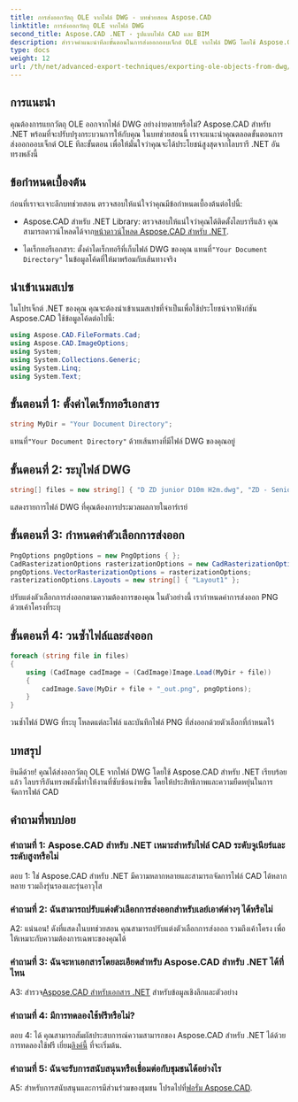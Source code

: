 ```yaml
---
title: การส่งออกวัตถุ OLE จากไฟล์ DWG - บทช่วยสอน Aspose.CAD
linktitle: การส่งออกวัตถุ OLE จากไฟล์ DWG
second_title: Aspose.CAD .NET - รูปแบบไฟล์ CAD และ BIM
description: สำรวจคำแนะนำทีละขั้นตอนในการส่งออกออบเจ็กต์ OLE จากไฟล์ DWG โดยใช้ Aspose.CAD สำหรับ .NET เสริมทักษะการจัดการไฟล์ CAD ของคุณได้อย่างง่ายดาย
type: docs
weight: 12
url: /th/net/advanced-export-techniques/exporting-ole-objects-from-dwg/
---
```

## การแนะนำ

คุณต้องการแยกวัตถุ OLE ออกจากไฟล์ DWG อย่างง่ายดายหรือไม่? Aspose.CAD สำหรับ .NET พร้อมที่จะปรับปรุงกระบวนการให้กับคุณ ในบทช่วยสอนนี้ เราจะแนะนำคุณตลอดขั้นตอนการส่งออกออบเจ็กต์ OLE ทีละขั้นตอน เพื่อให้มั่นใจว่าคุณจะได้ประโยชน์สูงสุดจากไลบรารี .NET อันทรงพลังนี้ 

## ข้อกำหนดเบื้องต้น

ก่อนที่เราจะเจาะลึกบทช่วยสอน ตรวจสอบให้แน่ใจว่าคุณมีข้อกำหนดเบื้องต้นต่อไปนี้:

-  Aspose.CAD สำหรับ .NET Library: ตรวจสอบให้แน่ใจว่าคุณได้ติดตั้งไลบรารีแล้ว คุณสามารถดาวน์โหลดได้จาก[หน้าดาวน์โหลด Aspose.CAD สำหรับ .NET](https://releases.aspose.com/cad/net/).

-  ไดเร็กทอรีเอกสาร: ตั้งค่าไดเร็กทอรีที่เก็บไฟล์ DWG ของคุณ แทนที่`"Your Document Directory"` ในข้อมูลโค้ดที่ให้มาพร้อมกับเส้นทางจริง

## นำเข้าเนมสเปซ

ในโปรเจ็กต์ .NET ของคุณ คุณจะต้องนำเข้าเนมสเปซที่จำเป็นเพื่อใช้ประโยชน์จากฟังก์ชัน Aspose.CAD ใช้ข้อมูลโค้ดต่อไปนี้:

```csharp
using Aspose.CAD.FileFormats.Cad;
using Aspose.CAD.ImageOptions;
using System;
using System.Collections.Generic;
using System.Linq;
using System.Text;
```

## ขั้นตอนที่ 1: ตั้งค่าไดเร็กทอรีเอกสาร

```csharp
string MyDir = "Your Document Directory";
```

 แทนที่`"Your Document Directory"` ด้วยเส้นทางที่มีไฟล์ DWG ของคุณอยู่

## ขั้นตอนที่ 2: ระบุไฟล์ DWG

```csharp
string[] files = new string[] { "D ZD junior D10m H2m.dwg", "ZD - Senior D6m H2m45.dwg" };
```

แสดงรายการไฟล์ DWG ที่คุณต้องการประมวลผลภายในอาร์เรย์

## ขั้นตอนที่ 3: กำหนดค่าตัวเลือกการส่งออก

```csharp
PngOptions pngOptions = new PngOptions { };
CadRasterizationOptions rasterizationOptions = new CadRasterizationOptions();
pngOptions.VectorRasterizationOptions = rasterizationOptions;
rasterizationOptions.Layouts = new string[] { "Layout1" };
```

ปรับแต่งตัวเลือกการส่งออกตามความต้องการของคุณ ในตัวอย่างนี้ เรากำหนดค่าการส่งออก PNG ด้วยเค้าโครงที่ระบุ

## ขั้นตอนที่ 4: วนซ้ำไฟล์และส่งออก

```csharp
foreach (string file in files)
{
    using (CadImage cadImage = (CadImage)Image.Load(MyDir + file))
    {
        cadImage.Save(MyDir + file + "_out.png", pngOptions);
    }
}
```

วนซ้ำไฟล์ DWG ที่ระบุ โหลดแต่ละไฟล์ และบันทึกไฟล์ PNG ที่ส่งออกด้วยตัวเลือกที่กำหนดไว้

## บทสรุป

ยินดีด้วย! คุณได้ส่งออกวัตถุ OLE จากไฟล์ DWG โดยใช้ Aspose.CAD สำหรับ .NET เรียบร้อยแล้ว ไลบรารีอันทรงพลังนี้ทำให้งานที่ซับซ้อนง่ายขึ้น โดยให้ประสิทธิภาพและความยืดหยุ่นในการจัดการไฟล์ CAD

## คำถามที่พบบ่อย

### คำถามที่ 1: Aspose.CAD สำหรับ .NET เหมาะสำหรับไฟล์ CAD ระดับจูเนียร์และระดับสูงหรือไม่

ตอบ 1: ใช่ Aspose.CAD สำหรับ .NET มีความหลากหลายและสามารถจัดการไฟล์ CAD ได้หลากหลาย รวมถึงรุ่นรองและรุ่นอาวุโส

### คำถามที่ 2: ฉันสามารถปรับแต่งตัวเลือกการส่งออกสำหรับเลย์เอาต์ต่างๆ ได้หรือไม่

A2: แน่นอน! ดังที่แสดงในบทช่วยสอน คุณสามารถปรับแต่งตัวเลือกการส่งออก รวมถึงเค้าโครง เพื่อให้เหมาะกับความต้องการเฉพาะของคุณได้

### คำถามที่ 3: ฉันจะหาเอกสารโดยละเอียดสำหรับ Aspose.CAD สำหรับ .NET ได้ที่ไหน

 A3: สำรวจ[Aspose.CAD สำหรับเอกสาร .NET](https://reference.aspose.com/cad/net/) สำหรับข้อมูลเชิงลึกและตัวอย่าง

### คำถามที่ 4: มีการทดลองใช้ฟรีหรือไม่?

 ตอบ 4: ได้ คุณสามารถสัมผัสประสบการณ์ความสามารถของ Aspose.CAD สำหรับ .NET ได้ด้วยการทดลองใช้ฟรี เยี่ยม[ลิงค์นี้](https://releases.aspose.com/) ที่จะเริ่มต้น.

### คำถามที่ 5: ฉันจะรับการสนับสนุนหรือเชื่อมต่อกับชุมชนได้อย่างไร

 A5: สำหรับการสนับสนุนและการมีส่วนร่วมของชุมชน โปรดไปที่[ฟอรั่ม Aspose.CAD](https://forum.aspose.com/c/cad/19).